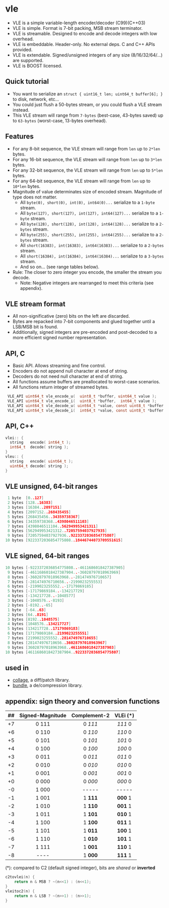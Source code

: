 # vle

- VLE is a simple variable-length encoder/decoder (C99)(C++03)
- VLE is simple. Format is 7-bit packing, MSB stream terminator.
- VLE is streamable. Designed to encode and decode integers with low overhead.
- VLE is embeddable. Header-only. No external deps. C and C++ APIs provided.
- VLE is extendable. Signed/unsigned integers of any size (8/16/32/64/...) are supported.
- VLE is BOOST licensed.

## Quick tutorial
- You want to serialize an `struct { uint16_t len; uint64_t buffer[6]; }` to disk, network, etc...
- You could just flush a 50-bytes stream, or you could flush a VLE stream instead.
- This VLE stream will range from `7-bytes` (best-case, 43-bytes saved) up to `63-bytes` (worst-case, 13-bytes overhead).

## Features
- For any 8-bit sequence, the VLE stream will range from `len` up to `2*len` bytes.
- For any 16-bit sequence, the VLE stream will range from `len` up to `3*len` bytes.
- For any 32-bit sequence, the VLE stream will range from `len` up to `5*len` bytes.
- For any 64-bit sequence, the VLE stream will range from `len` up to `10*len` bytes.
- Magnitude of value determinates size of encoded stream. Magnitude of type does not matter.
  - All `byte(0), short(0), int(0), int64(0)...` serialize to a `1-byte` stream.
  - All `byte(127), short(127), int(127), int64(127)...` serialize to a `1-byte` stream.
  - All `byte(128), short(128), int(128), int64(128)...` serialize to a `2-bytes` stream.
  - All `byte(255), short(255), int(255), int64(255)...` serialize to a `2-bytes` stream.
  - All `short(16383), int(16383), int64(16383)...` serialize to a `2-bytes` stream.
  - All `short(16384), int(16384), int64(16384)...` serialize to a `3-bytes` stream.
  - And so on... (see range tables below).
- Rule: The closer to zero integer you encode, the smaller the stream you decode. 
  - Note: Negative integers are rearranged to meet this criteria (see appendix).

## VLE stream format
- All non-significative (zero) bits on the left are discarded.
- Bytes are repacked into 7-bit components and glued together until a LSB/MSB bit is found.
- Additionally, signed integers are pre-encoded and post-decoded to a more efficient signed number representation.

## API, C
- Basic API. Allows streaming and fine control.
- Encoders do not append null character at end of string.
- Decoders do not need null character at end of string.
- All functions assume buffers are preallocated to worst-case scenarios.
- All functions return integer of streamed bytes. 
```c
 VLE_API uint64_t vle_encode_u(  uint8_t *buffer, uint64_t value );
 VLE_API uint64_t vle_encode_i(  uint8_t *buffer,  int64_t value );
 VLE_API uint64_t vle_decode_u( uint64_t *value, const uint8_t *buffer );
 VLE_API uint64_t vle_decode_i(  int64_t *value, const uint8_t *buffer );
```

## API, C++
```c++
vlei:: {
  string   encode( int64_t );
  int64_t  decode( string );
}
vleu:: {
  string   encode( uint64_t );
  uint64_t decode( string );   
}
```

## VLE unsigned, 64-bit ranges
```c++
 1 byte  [0..127]
 2 bytes [128..16383]
 3 bytes [16384..2097151]
 4 bytes [2097152..268435455]
 5 bytes [268435456..34359738367]
 6 bytes [34359738368..4398046511103]
 7 bytes [4398046511104..562949953421311]
 8 bytes [562949953421312..72057594037927935]
 9 bytes [72057594037927936..9223372036854775807]
10 bytes [9223372036854775808..18446744073709551615]
```

## VLE signed, 64-bit ranges
```c++
10 bytes [-9223372036854775808..-4611686018427387905]
 9 bytes [-4611686018427387904..-36028797018963969]
 8 bytes [-36028797018963968..-281474976710657]
 7 bytes [-281474976710656..-2199023255553]
 6 bytes [-2199023255552..-17179869185]
 5 bytes [-17179869184..-134217729]
 4 bytes [-134217728..-1048577]
 3 bytes [-1048576..-8193]
 2 bytes [-8192..-65]
 1 byte  [-64..63]
 2 bytes [64..8191]
 3 bytes [8192..1048575]
 4 bytes [1048576..134217727]
 5 bytes [134217728..17179869183]
 6 bytes [17179869184..2199023255551]
 7 bytes [2199023255552..281474976710655]
 8 bytes [281474976710656..36028797018963967]
 9 bytes [36028797018963968..4611686018427387903]
10 bytes [4611686018427387904..9223372036854775807]
```

## used in
- [collage](https://github.com/r-lyeh/collage), a diff/patch library.
- [bundle](https://github.com/r-lyeh/bundle), a de/compression library.

## appendix: sign theory and conversion functions

| ## | Signed-Magnitude | Complement-2  | VLEi (*)  |
|:--:|:----------------:|:-------------:|:-----:|
| +7 | 0 111 | 0 _111_ | _111_ 0 |
| +6 | 0 110 | 0 _110_ | _110_ 0 |
| +5 | 0 101 | 0 _101_ | _101_ 0 |
| +4 | 0 100 | 0 _100_ | _100_ 0 |
| +3 | 0 011 | 0 _011_ | _011_ 0 |
| +2 | 0 010 | 0 _010_ | _010_ 0 |
| +1 | 0 001 | 0 _001_ | _001_ 0 |
| +0 | 0 000 | 0 _000_ | _000_ 0 |
| -0 | 1 000 | ----- | ----- |
| -1 | 1 001 | 1 **111** | **000** 1 |
| -2 | 1 010 | 1 **110** | **001** 1 |
| -3 | 1 011 | 1 **101** | **010** 1 |
| -4 | 1 100 | 1 **100** | **011** 1 |
| -5 | 1 101 | 1 **011** | **100** 1 |
| -6 | 1 110 | 1 **010** | **101** 1 |
| -7 | 1 111 | 1 **001** | **110** 1 |
| -8 | ---- | 1 **000** | **111** 1 |

(\*): compared to C2 (default signed integer), bits are _shared_ or **inverted**

```c++
c2tovlei(n) {
    return n & MSB ? ~(n<<1) : (n<<1);
}
vleitoc2(n) {
    return n & LSB ? ~(n>>1) : (n>>1);
}
```

